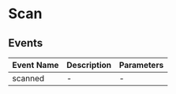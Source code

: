 # Scan

## Events

<!-- @vuese:Scan:events:start -->
|Event Name|Description|Parameters|
|---|---|---|
|scanned|-|-|

<!-- @vuese:Scan:events:end -->


